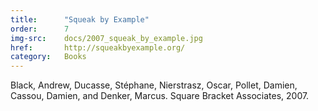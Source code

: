 ```yaml
---
title:      "Squeak by Example"
order:      7
img-src:    docs/2007_squeak_by_example.jpg
href:       http://squeakbyexample.org/
category:   Books
---
```

Black, Andrew, Ducasse, Stéphane, Nierstrasz, Oscar, Pollet, Damien, Cassou, Damien, and Denker, Marcus. Square Bracket Associates, 2007.